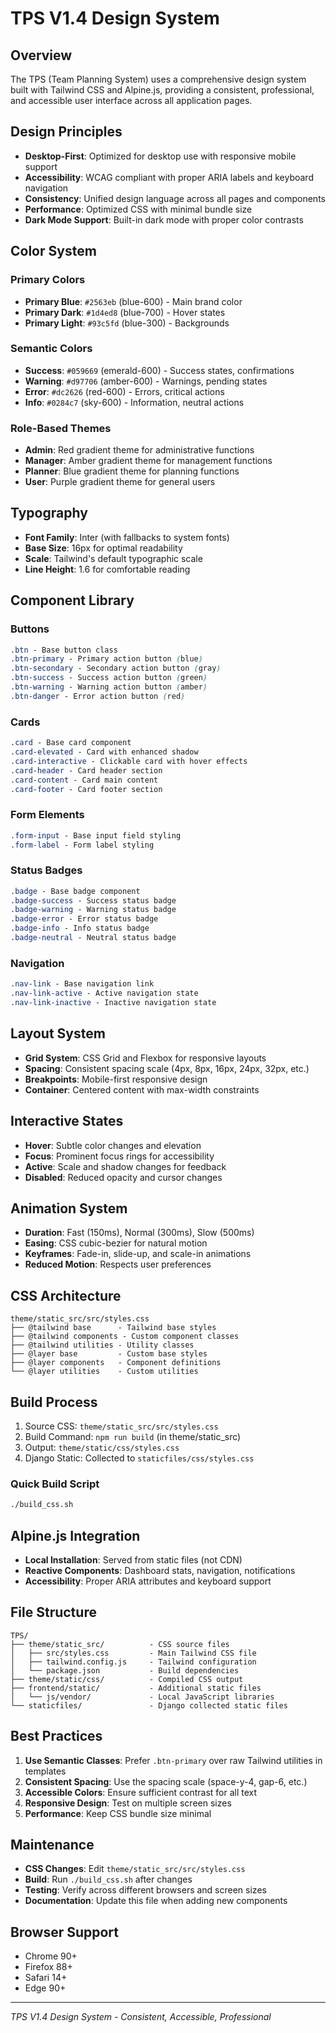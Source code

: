 # TPS V1.4 Design System

## Overview
The TPS (Team Planning System) uses a comprehensive design system built with Tailwind CSS and Alpine.js, providing a consistent, professional, and accessible user interface across all application pages.

## Design Principles
- **Desktop-First**: Optimized for desktop use with responsive mobile support
- **Accessibility**: WCAG compliant with proper ARIA labels and keyboard navigation
- **Consistency**: Unified design language across all pages and components
- **Performance**: Optimized CSS with minimal bundle size
- **Dark Mode Support**: Built-in dark mode with proper color contrasts

## Color System
### Primary Colors
- **Primary Blue**: `#2563eb` (blue-600) - Main brand color
- **Primary Dark**: `#1d4ed8` (blue-700) - Hover states
- **Primary Light**: `#93c5fd` (blue-300) - Backgrounds

### Semantic Colors
- **Success**: `#059669` (emerald-600) - Success states, confirmations
- **Warning**: `#d97706` (amber-600) - Warnings, pending states  
- **Error**: `#dc2626` (red-600) - Errors, critical actions
- **Info**: `#0284c7` (sky-600) - Information, neutral actions

### Role-Based Themes
- **Admin**: Red gradient theme for administrative functions
- **Manager**: Amber gradient theme for management functions
- **Planner**: Blue gradient theme for planning functions
- **User**: Purple gradient theme for general users

## Typography
- **Font Family**: Inter (with fallbacks to system fonts)
- **Base Size**: 16px for optimal readability
- **Scale**: Tailwind's default typographic scale
- **Line Height**: 1.6 for comfortable reading

## Component Library

### Buttons
```css
.btn - Base button class
.btn-primary - Primary action button (blue)
.btn-secondary - Secondary action button (gray)
.btn-success - Success action button (green)
.btn-warning - Warning action button (amber)
.btn-danger - Error action button (red)
```

### Cards
```css
.card - Base card component
.card-elevated - Card with enhanced shadow
.card-interactive - Clickable card with hover effects
.card-header - Card header section
.card-content - Card main content
.card-footer - Card footer section
```

### Form Elements
```css
.form-input - Base input field styling
.form-label - Form label styling
```

### Status Badges
```css
.badge - Base badge component
.badge-success - Success status badge
.badge-warning - Warning status badge  
.badge-error - Error status badge
.badge-info - Info status badge
.badge-neutral - Neutral status badge
```

### Navigation
```css
.nav-link - Base navigation link
.nav-link-active - Active navigation state
.nav-link-inactive - Inactive navigation state
```

## Layout System
- **Grid System**: CSS Grid and Flexbox for responsive layouts
- **Spacing**: Consistent spacing scale (4px, 8px, 16px, 24px, 32px, etc.)
- **Breakpoints**: Mobile-first responsive design
- **Container**: Centered content with max-width constraints

## Interactive States
- **Hover**: Subtle color changes and elevation
- **Focus**: Prominent focus rings for accessibility
- **Active**: Scale and shadow changes for feedback
- **Disabled**: Reduced opacity and cursor changes

## Animation System
- **Duration**: Fast (150ms), Normal (300ms), Slow (500ms)
- **Easing**: CSS cubic-bezier for natural motion
- **Keyframes**: Fade-in, slide-up, and scale-in animations
- **Reduced Motion**: Respects user preferences

## CSS Architecture
```
theme/static_src/src/styles.css
├── @tailwind base      - Tailwind base styles
├── @tailwind components - Custom component classes
├── @tailwind utilities - Utility classes
├── @layer base         - Custom base styles
├── @layer components   - Component definitions
└── @layer utilities    - Custom utilities
```

## Build Process
1. Source CSS: `theme/static_src/src/styles.css`
2. Build Command: `npm run build` (in theme/static_src)
3. Output: `theme/static/css/styles.css`
4. Django Static: Collected to `staticfiles/css/styles.css`

### Quick Build Script
```bash
./build_css.sh
```

## Alpine.js Integration
- **Local Installation**: Served from static files (not CDN)
- **Reactive Components**: Dashboard stats, navigation, notifications
- **Accessibility**: Proper ARIA attributes and keyboard support

## File Structure
```
TPS/
├── theme/static_src/          - CSS source files
│   ├── src/styles.css         - Main Tailwind CSS file
│   ├── tailwind.config.js     - Tailwind configuration
│   └── package.json           - Build dependencies
├── theme/static/css/          - Compiled CSS output
├── frontend/static/           - Additional static files
│   └── js/vendor/             - Local JavaScript libraries
└── staticfiles/               - Django collected static files
```

## Best Practices
1. **Use Semantic Classes**: Prefer `.btn-primary` over raw Tailwind utilities in templates
2. **Consistent Spacing**: Use the spacing scale (space-y-4, gap-6, etc.)
3. **Accessible Colors**: Ensure sufficient contrast for all text
4. **Responsive Design**: Test on multiple screen sizes
5. **Performance**: Keep CSS bundle size minimal

## Maintenance
- **CSS Changes**: Edit `theme/static_src/src/styles.css`
- **Build**: Run `./build_css.sh` after changes
- **Testing**: Verify across different browsers and screen sizes
- **Documentation**: Update this file when adding new components

## Browser Support
- Chrome 90+
- Firefox 88+
- Safari 14+
- Edge 90+

---
*TPS V1.4 Design System - Consistent, Accessible, Professional*